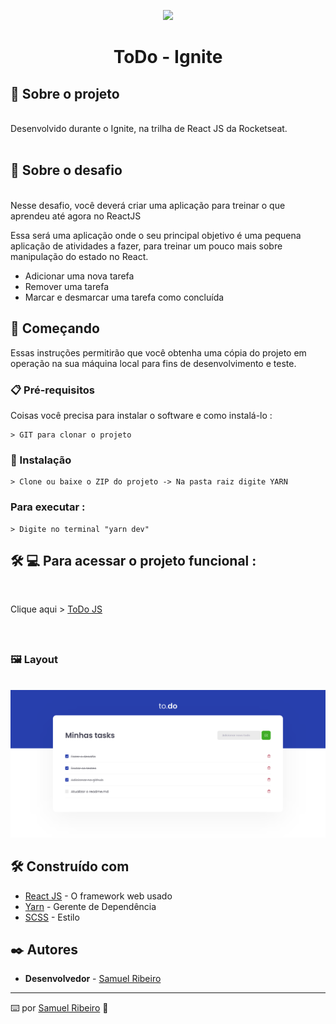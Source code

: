 <p align='center'><img width='150' src="https://cdn.auth0.com/blog/react-js/react.png"></p>
<h1 align='center'> ToDo - Ignite</h1>
<p align='center'>
</p>

## 🚀 Sobre o projeto

<br>
Desenvolvido durante o Ignite, na trilha de React JS da Rocketseat.
<br>
<br>

## 🧠 Sobre o desafio
<br>
Nesse desafio, você deverá criar uma aplicação para treinar o que aprendeu até agora no ReactJS

Essa será uma aplicação onde o seu principal objetivo é uma pequena aplicação de atividades a fazer, para treinar um pouco mais sobre manipulação do estado no React.

- Adicionar uma nova tarefa
- Remover uma tarefa
- Marcar e desmarcar uma tarefa como concluída
## 🚀 Começando

Essas instruções permitirão que você obtenha uma cópia do projeto em operação na sua máquina local para fins de desenvolvimento e teste.

### 📋 Pré-requisitos

Coisas você precisa para instalar o software e como instalá-lo :

```
> GIT para clonar o projeto
```

### 🔧 Instalação

```
> Clone ou baixe o ZIP do projeto -> Na pasta raiz digite YARN
```

### Para executar :

```
> Digite no terminal "yarn dev" 
```

## 🛠 💻 Para acessar o projeto funcional :

<br>


<p>

Clique aqui > [ToDo JS](https://todo-ignite-samuelrrs.netlify.app/) 

<br>

<p>

## <h3> 🖼️ Layout</h3>

<br>

 <img src="./src/assets/.github/layout1.png">
    <br>


## 🛠️ Construído com

- [React JS](https://pt-br.reactjs.org/) - O framework web usado
- [Yarn](https://yarnpkg.com/) - Gerente de Dependência
- [SCSS](https://sass-lang.com/documentation/syntax) - Estilo




## ✒️ Autores

- **Desenvolvedor** - [Samuel Ribeiro](https://github.com/samuelrrs)

---

⌨️ por [Samuel Ribeiro](https://github.com/samuelrrs) 🚀
